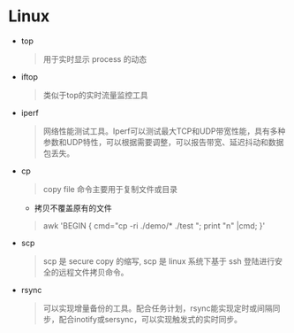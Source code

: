 # Linux

- top

    > 用于实时显示 process 的动态

- iftop

    > 类似于top的实时流量监控工具

- iperf

    > 网络性能测试工具。Iperf可以测试最大TCP和UDP带宽性能，具有多种参数和UDP特性，可以根据需要调整，可以报告带宽、延迟抖动和数据包丢失。

- cp

    > copy file 命令主要用于复制文件或目录 
    - 拷贝不覆盖原有的文件
    > awk 'BEGIN { cmd="cp -ri ./demo/* ./test "; print "n" |cmd; }'
     
- scp
    
    > scp 是 secure copy 的缩写, scp 是 linux 系统下基于 ssh 登陆进行安全的远程文件拷贝命令。
        
- rsync
    
    > 可以实现增量备份的工具。配合任务计划，rsync能实现定时或间隔同步，配合inotify或sersync，可以实现触发式的实时同步。   